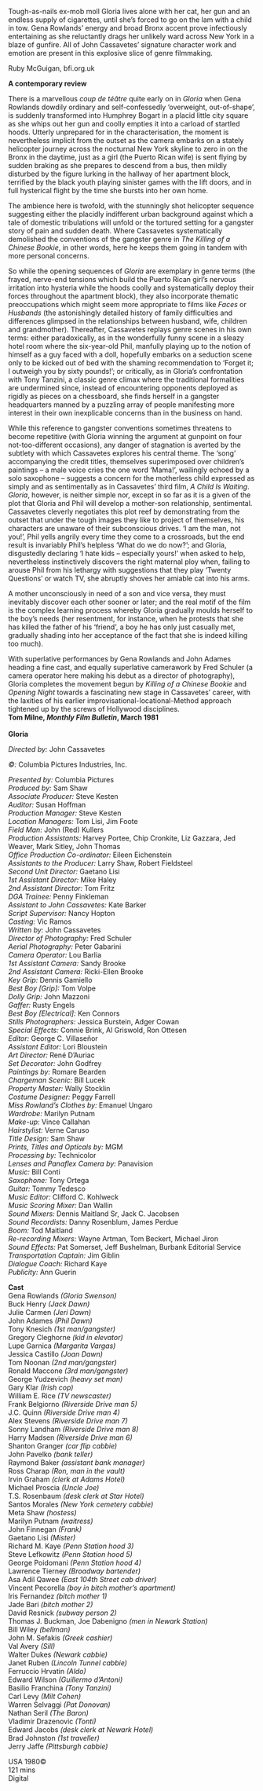 

Tough-as-nails ex-mob moll Gloria lives alone with her cat, her gun and an endless supply of cigarettes, until she’s forced to go on the lam with a child in tow. Gena Rowlands’ energy and broad Bronx accent prove infectiously entertaining as she reluctantly drags her unlikely ward across New York in a blaze of gunfire. All of John Cassavetes’ signature character work and emotion are present in this explosive slice of genre filmmaking.

Ruby McGuigan, bfi.org.uk

**A contemporary review**

There is a marvellous _coup de téâtre_ quite early on in _Gloria_ when Gena Rowlands dowdily ordinary and self-confessedly ‘overweight, out-of-shape’, is suddenly transformed into Humphrey Bogart in a placid little city square as she whips out her gun and coolly empties it into a carload of startled hoods. Utterly unprepared for in the characterisation, the moment is nevertheless implicit from the outset as the camera embarks on a stately helicopter journey across the nocturnal New York skyline to zero in on the Bronx in the daytime, just as a girl (the Puerto Rican wife) is sent flying by sudden braking as she prepares to descend from a bus, then mildly disturbed by the figure lurking in the hallway of her apartment block, terrified by the black youth playing sinister games with the lift doors, and in full hysterical flight by the time she bursts into her own home.

The ambience here is twofold, with the stunningly shot helicopter sequence suggesting either the placidly indifferent urban background against which a tale of domestic tribulations will unfold or the tortured setting for a gangster story of pain and sudden death. Where Cassavetes systematically demolished the conventions of the gangster genre in _The Killing of a Chinese Bookie_, in other words, here he keeps them going in tandem with more personal concerns.

So while the opening sequences of _Gloria_ are exemplary in genre terms (the frayed, nerve-end tensions which build the Puerto Rican girl’s nervous irritation into hysteria while the hoods coolly and systematically deploy their forces throughout the apartment block), they also incorporate thematic preoccupations which might seem more appropriate to films like _Faces_ or _Husbands_ (the astonishingly detailed history of family difficulties and differences glimpsed in the relationships between husband, wife, children and grandmother). Thereafter, Cassavetes replays genre scenes in his own terms: either paradoxically, as in the wonderfully funny scene in a sleazy hotel room where the six-year-old Phil, manfully playing up to the notion of himself as a guy faced with a doll, hopefully embarks on a seduction scene only to be kicked out of bed with the shaming recommendation to ‘Forget it; I outweigh you by sixty pounds!’; or critically, as in Gloria’s confrontation with Tony Tanzini, a classic genre climax where the traditional formalities are undermined since, instead of encountering opponents deployed as rigidly as pieces on a chessboard, she finds herself in a gangster headquarters manned by a puzzling array of people manifesting more interest in their own inexplicable concerns than in the business on hand.

While this reference to gangster conventions sometimes threatens to become repetitive (with Gloria winning the argument at gunpoint on four not-too-different occasions), any danger of stagnation is averted by the subtlety with which Cassavetes explores his central theme. The ‘song’ accompanying the credit titles, themselves superimposed over children’s paintings – a male voice cries the one word ‘Mama!’, wailingly echoed by a solo saxophone – suggests a concern for the motherless child expressed as simply and as sentimentally as in Cassavetes’ third film, _A Child Is Waiting_. _Gloria_, however, is neither simple nor, except in so far as it is a given of the plot that Gloria and Phil will develop a mother-son relationship, sentimental. Cassavetes cleverly negotiates this plot reef by demonstrating from the outset that under the tough images they like to project of themselves, his characters are unaware of their subconscious drives. ‘I am the man, not you!’, Phil yells angrily every time they come to a crossroads, but the end result is invariably Phil’s helpless ‘What do we do now?’; and Gloria, disgustedly declaring ‘I hate kids – especially yours!’ when asked to help, nevertheless instinctively discovers the right maternal ploy when, failing to arouse Phil from his lethargy with suggestions that they play ‘Twenty Questions’ or watch TV, she abruptly shoves her amiable cat into his arms.

A mother unconsciously in need of a son and vice versa, they must inevitably discover each other sooner or later; and the real motif of the film is the complex learning process whereby Gloria gradually moulds herself to the boy’s needs (her resentment, for instance, when he protests that she has killed the father of his ‘friend’, a boy he has only just casually met, gradually shading into her acceptance of the fact that she is indeed killing too much).

With superlative performances by Gena Rowlands and John Adames heading a fine cast, and equally superlative camerawork by Fred Schuler (a camera operator here making his debut as a director of photography), Gloria completes the movement begun by _Killing of a Chinese Bookie_ and _Opening Night_ towards a fascinating new stage in Cassavetes’ career, with the laxities of his earlier improvisational-locational-Method approach tightened up by the screws of Hollywood disciplines.  
**Tom Milne, _Monthly Film Bulletin_, March 1981**  
<br>
**Gloria**

_Directed by:_ John Cassavetes

_©:_ Columbia Pictures Industries, Inc.

_Presented by:_ Columbia Pictures  
_Produced by:_ Sam Shaw  
_Associate Producer:_ Steve Kesten  
_Auditor:_ Susan Hoffman  
_Production Manager:_ Steve Kesten  
_Location Managers:_ Tom Lisi, Jim Foote  
_Field Man:_ John (Red) Kullers  
_Production Assistants:_ Harvey Portee, Chip Cronkite, Liz Gazzara, Jed Weaver, Mark Sitley, John Thomas  
_Office Production Co-ordinator:_ Eileen Eichenstein  
_Assistants to the Producer:_ Larry Shaw, Robert Fieldsteel  
_Second Unit Director:_ Gaetano Lisi  
_1st Assistant Director:_ Mike Haley  
_2nd Assistant Director:_ Tom Fritz  
_DGA Trainee:_ Penny Finkleman  
_Assistant to John Cassavetes:_ Kate Barker  
_Script Supervisor:_ Nancy Hopton  
_Casting:_ Vic Ramos  
_Written by:_ John Cassavetes  
_Director of Photography:_ Fred Schuler  
_Aerial Photography:_ Peter Gabarini  
_Camera Operator:_ Lou Barlia  
_1st Assistant Camera:_ Sandy Brooke  
_2nd Assistant Camera:_ Ricki-Ellen Brooke  
_Key Grip:_ Dennis Gamiello  
_Best Boy [Grip]:_ Tom Volpe  
_Dolly Grip:_ John Mazzoni  
_Gaffer:_ Rusty Engels  
_Best Boy [Electrical]:_ Ken Connors  
_Stills Photographers:_ Jessica Burstein, Adger Cowan  
_Special Effects:_ Connie Brink, Al Griswold, Ron Ottesen  
_Editor:_ George C. Villaseñor  
_Assistant Editor:_ Lori Bloustein  
_Art Director:_ René D’Auriac  
_Set Decorator:_ John Godfrey  
_Paintings by:_ Romare Bearden  
_Chargeman Scenic:_ Bill Lucek  
_Property Master:_ Wally Stocklin  
_Costume Designer:_ Peggy Farrell  
_Miss Rowland’s Clothes by:_ Emanuel Ungaro  
_Wardrobe:_ Marilyn Putnam  
_Make-up:_ Vince Callahan  
_Hairstylist:_ Verne Caruso  
_Title Design:_ Sam Shaw  
_Prints, Titles and Opticals by:_ MGM  
_Processing by:_ Technicolor  
_Lenses and Panaflex Camera by:_ Panavision  
_Music:_ Bill Conti  
_Saxophone:_ Tony Ortega  
_Guitar:_ Tommy Tedesco  
_Music Editor:_ Clifford C. Kohlweck  
_Music Scoring Mixer:_ Dan Wallin  
_Sound Mixers:_ Dennis Maitland Sr, Jack C. Jacobsen  
_Sound Recordists:_ Danny Rosenblum, James Perdue  
_Boom:_ Tod Maitland  
_Re-recording Mixers:_ Wayne Artman, Tom Beckert, Michael Jiron  
_Sound Effects:_ Pat Somerset, Jeff Bushelman, Burbank Editorial Service  
_Transportation Captain:_ Jim Giblin  
_Dialogue Coach:_ Richard Kaye  
_Publicity:_ Ann Guerin  

**Cast**  
Gena Rowlands _(Gloria Swenson)_  
Buck Henry _(Jack Dawn)_  
Julie Carmen _(Jeri Dawn)_  
John Adames _(Phil Dawn)_  
Tony Knesich _(1st man/gangster)_  
Gregory Cleghorne _(kid in elevator)_  
Lupe Garnica _(Margarita Vargas)_  
Jessica Castillo _(Joan Dawn)_  
Tom Noonan _(2nd man/gangster)_  
Ronald Maccone _(3rd man/gangster)_  
George Yudzevich _(heavy set man)_  
Gary Klar _(Irish cop)_  
William E. Rice _(TV newscaster)_  
Frank Belgiorno _(Riverside Drive man 5)_  
J.C. Quinn _(Riverside Drive man 4)_  
Alex Stevens _(Riverside Drive man 7)_  
Sonny Landham _(Riverside Drive man 8)_  
Harry Madsen _(Riverside Drive man 6)_  
Shanton Granger _(car flip cabbie)_  
John Pavelko _(bank teller)_  
Raymond Baker _(assistant bank manager)_  
Ross Charap _(Ron, man in the vault)_  
Irvin Graham _(clerk at Adams Hotel)_  
Michael Proscia _(Uncle Joe)_  
T.S. Rosenbaum _(desk clerk at Star Hotel)_  
Santos Morales _(New York cemetery cabbie)_  
Meta Shaw _(hostess)_  
Marilyn Putnam _(waitress)_  
John Finnegan _(Frank)_  
Gaetano Lisi _(Mister)_  
Richard M. Kaye _(Penn Station hood 3)_  
Steve Lefkowitz _(Penn Station hood 5)_  
George Poidomani _(Penn Station hood 4)_  
Lawrence Tierney _(Broadway bartender)_  
Asa Adil Qawee _(East 104th Street cab driver)_  
Vincent Pecorella _(boy in bitch mother’s apartment)_  
Iris Fernandez _(bitch mother 1)_  
Jade Bari _(bitch mother 2)_  
David Resnick _(subway person 2)_  
Thomas J. Buckman, Joe Dabenigno _(men in Newark Station)_  
Bill Wiley _(bellman)_  
John M. Sefakis _(Greek cashier)_  
Val Avery _(Sill)_  
Walter Dukes _(Newark cabbie)_  
Janet Ruben _(Lincoln Tunnel cabbie)_  
Ferruccio Hrvatin _(Aldo)_  
Edward Wilson _(Guillermo d’Antoni)_  
Basilio Franchina _(Tony Tanzini)_  
Carl Levy _(Milt Cohen)_  
Warren Selvaggi _(Pat Donovan)_  
Nathan Seril _(The Baron)_  
Vladimir Drazenovic _(Tonti)_  
Edward Jacobs _(desk clerk at Newark Hotel)_  
Brad Johnston _(1st traveller)_  
Jerry Jaffe _(Pittsburgh cabbie)_  

USA 1980©  
121 mins  
Digital  
<!--stackedit_data:
eyJoaXN0b3J5IjpbMTI3MzI3OTkzMV19
-->
